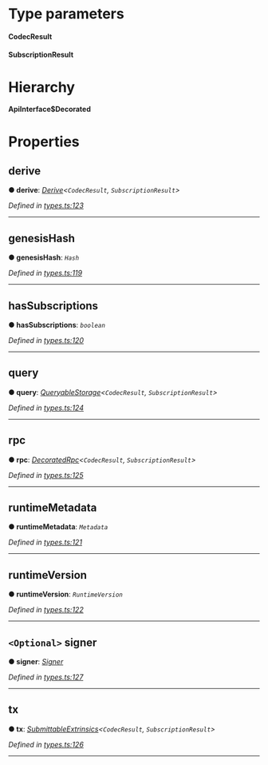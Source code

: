 

# Type parameters
#### CodecResult 
#### SubscriptionResult 
# Hierarchy

**ApiInterface$Decorated**

# Properties

<a id="derive"></a>

##  derive

**● derive**: *[Derive](_types_.derive.md)<`CodecResult`, `SubscriptionResult`>*

*Defined in [types.ts:123](https://github.com/polkadot-js/api/blob/15b22da/packages/api/src/types.ts#L123)*

___
<a id="genesishash"></a>

##  genesisHash

**● genesisHash**: *`Hash`*

*Defined in [types.ts:119](https://github.com/polkadot-js/api/blob/15b22da/packages/api/src/types.ts#L119)*

___
<a id="hassubscriptions"></a>

##  hasSubscriptions

**● hasSubscriptions**: *`boolean`*

*Defined in [types.ts:120](https://github.com/polkadot-js/api/blob/15b22da/packages/api/src/types.ts#L120)*

___
<a id="query"></a>

##  query

**● query**: *[QueryableStorage](_types_.queryablestorage.md)<`CodecResult`, `SubscriptionResult`>*

*Defined in [types.ts:124](https://github.com/polkadot-js/api/blob/15b22da/packages/api/src/types.ts#L124)*

___
<a id="rpc"></a>

##  rpc

**● rpc**: *[DecoratedRpc](_types_.decoratedrpc.md)<`CodecResult`, `SubscriptionResult`>*

*Defined in [types.ts:125](https://github.com/polkadot-js/api/blob/15b22da/packages/api/src/types.ts#L125)*

___
<a id="runtimemetadata"></a>

##  runtimeMetadata

**● runtimeMetadata**: *`Metadata`*

*Defined in [types.ts:121](https://github.com/polkadot-js/api/blob/15b22da/packages/api/src/types.ts#L121)*

___
<a id="runtimeversion"></a>

##  runtimeVersion

**● runtimeVersion**: *`RuntimeVersion`*

*Defined in [types.ts:122](https://github.com/polkadot-js/api/blob/15b22da/packages/api/src/types.ts#L122)*

___
<a id="signer"></a>

## `<Optional>` signer

**● signer**: *[Signer](_types_.signer.md)*

*Defined in [types.ts:127](https://github.com/polkadot-js/api/blob/15b22da/packages/api/src/types.ts#L127)*

___
<a id="tx"></a>

##  tx

**● tx**: *[SubmittableExtrinsics](_types_.submittableextrinsics.md)<`CodecResult`, `SubscriptionResult`>*

*Defined in [types.ts:126](https://github.com/polkadot-js/api/blob/15b22da/packages/api/src/types.ts#L126)*

___

